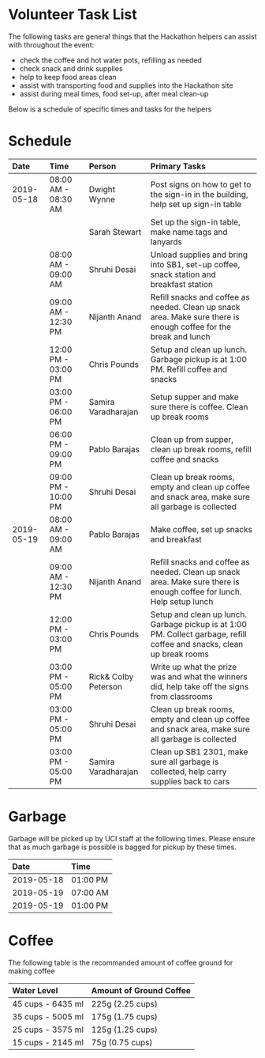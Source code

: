 # Volunteer Task List

The following tasks are general things that the Hackathon helpers can assist with throughout the event:

* check the coffee and hot water pots, refilling as needed
* check snack and drink supplies
* help to keep food areas clean
* assist with transporting food and supplies into the Hackathon site
* assist during meal times, food set-up, after meal clean-up

Below is a schedule of specific times and tasks for the helpers

# Schedule

| Date       | Time                | Person              | Primary Tasks |
| :--        | :--                 | :--                 | :-- |
| 2019-05-18 | 08:00 AM - 08:30 AM | Dwight Wynne        | Post signs on how to get to the sign-in in the building, help set up sign-in table  |
|            |                     | Sarah Stewart       | Set up the sign-in table, make name tags and lanyards |
|            | 08:00 AM - 09:00 AM | Shruhi Desai        | Unload supplies and bring into SB1, set-up coffee, snack station and breakfast station |
|            | 09:00 AM - 12:30 PM | Nijanth Anand       | Refill snacks and coffee as needed. Clean up snack area.  Make sure there is enough coffee for the break and lunch |
|            | 12:00 PM - 03:00 PM | Chris Pounds        | Setup and clean up lunch. Garbage pickup is at 1:00 PM. Refill coffee and snacks |
|            | 03:00 PM - 06:00 PM | Samira Varadharajan | Setup supper and make sure there is coffee. Clean up break rooms |
|            | 06:00 PM - 09:00 PM | Pablo Barajas       | Clean up from supper, clean up break rooms, refill coffee and snacks |
|            | 09:00 PM - 10:00 PM | Shruhi Desai        | Clean up break rooms, empty and clean up coffee and snack area, make sure all garbage is collected |
| 2019-05-19 | 08:00 AM - 09:00 AM | Pablo Barajas       | Make coffee, set up snacks and breakfast |
|            | 09:00 AM - 12:30 PM | Nijanth Anand       | Refill snacks and coffee as needed. Clean up snack area. Make sure there is enough coffee for lunch. Help setup lunch |
|            | 12:00 PM - 03:00 PM | Chris Pounds        | Setup and clean up lunch. Garbage pickup is at 1:00 PM. Collect garbage, refill coffee and snacks, clean up break rooms |
|            | 03:00 PM - 05:00 PM | Rick& Colby Peterson| Write up what the prize was and what the winners did, help take off the signs from classrooms |
|            | 03:00 PM - 05:00 PM | Shruhi Desai        | Clean up break rooms, empty and clean up coffee and snack area, make sure all garbage is collected |
|            | 03:00 PM - 05:00 PM | Samira Varadharajan | Clean up SB1 2301, make sure all garbage is collected, help carry supplies back to cars |


# Garbage

Garbage will be picked up by UCI staff at the following times. Please ensure that as much garbage is possible is bagged for pickup by these times.

| Date       | Time     |
| :--        | :--      |
| 2019-05-18 | 01:00 PM |
| 2019-05-19 | 07:00 AM |
| 2019-05-19 | 01:00 PM |

# Coffee

The following table is the recommanded amount of coffee ground for making coffee

| Water Level       | Amount of Ground Coffee |
| :--               | :--                     |
| 45 cups - 6435 ml | 225g (2.25 cups)        |
| 35 cups - 5005 ml | 175g (1.75 cups)        |
| 25 cups - 3575 ml | 125g (1.25 cups)        |
| 15 cups - 2145 ml |  75g (0.75 cups)        |
